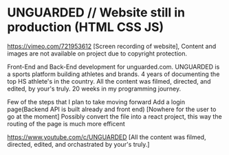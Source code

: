 # UNGUARDED // Website still in production (HTML CSS JS)

https://vimeo.com/721953612 [Screen recording of website], 
Content and images are not available on project due to copyright protection.

Front-End and Back-End development for unguarded.com. UNGUARDED is a sports platform building athletes and brands. 4 years of documenting the top HS athlete's in the country. All the content was filmed, directed, and edited, by your's truly. 20 weeks in my programming journey. 

Few of the steps that I plan to take moving forward
  Add a login page(Backend API is built already and front end) [Nowhere for the user to go at the moment]
  Possibly convert the file into a react project, this way the routing of the page is much more efficent 
  
https://www.youtube.com/c/UNGUARDED [All the content was filmed, directed, edited, and orchastrated by your's truly.]


